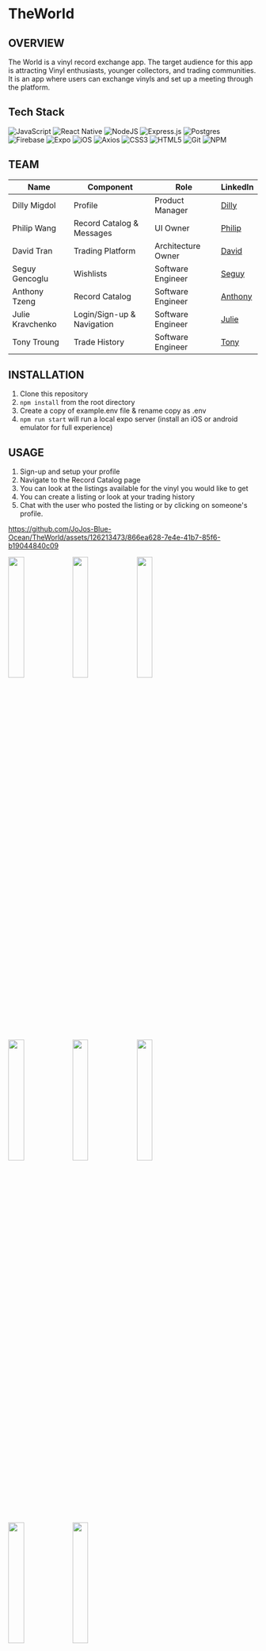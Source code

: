 # TheWorld

## OVERVIEW
The World is a vinyl record exchange app. The target audience for this app is attracting Vinyl enthusiasts, younger collectors, and trading communities. It is an app where users can exchange vinyls and set up a meeting through the platform. 

## Tech Stack 
![JavaScript](https://img.shields.io/badge/javascript-%23323330.svg?style=for-the-badge&logo=javascript&logoColor=%23F7DF1E)
![React Native](https://img.shields.io/badge/react_native-%2320232a.svg?style=for-the-badge&logo=react&logoColor=%2361DAFB)
![NodeJS](https://img.shields.io/badge/node.js-6DA55F?style=for-the-badge&logo=node.js&logoColor=white)
![Express.js](https://img.shields.io/badge/express.js-%23404d59.svg?style=for-the-badge&logo=express&logoColor=%2361DAFB)
![Postgres](https://img.shields.io/badge/postgres-%23316192.svg?style=for-the-badge&logo=postgresql&logoColor=white)
![Firebase](https://img.shields.io/badge/Firebase-039BE5?style=for-the-badge&logo=Firebase&logoColor=white)
![Expo](https://img.shields.io/badge/expo-1C1E24?style=for-the-badge&logo=expo&logoColor=#D04A37)
![iOS](https://img.shields.io/badge/iOS-000000?style=for-the-badge&logo=ios&logoColor=white)
![Axios](https://img.shields.io/badge/-Axios-671ddf?logo=axios&amp;logoColor=black&amp;style=for-the-badge)
![CSS3](https://img.shields.io/badge/css3-%231572B6.svg?style=for-the-badge&logo=css3&logoColor=white)
![HTML5](https://img.shields.io/badge/html5-%23E34F26.svg?style=for-the-badge&logo=html5&logoColor=white)
![Git](https://img.shields.io/badge/git-%23F05033.svg?style=for-the-badge&logo=git&logoColor=white)
![NPM](https://img.shields.io/badge/NPM-%23CB3837.svg?style=for-the-badge&logo=npm&logoColor=white)

## TEAM
| Name | Component | Role | LinkedIn |
|---|---|---|---|
| Dilly Migdol| Profile | Product Manager | [Dilly](https://www.linkedin.com/in/dillonmigdol/)
| Philip Wang | Record Catalog & Messages | UI Owner | [Philip](https://www.linkedin.com/in/philip-wang-390818120/)
| David Tran | Trading Platform | Architecture Owner | [David](https://www.linkedin.com/in/davidtran3237/)
| Seguy Gencoglu | Wishlists | Software Engineer | [Seguy](https://www.linkedin.com/in/seguygencoglu/)
| Anthony Tzeng | Record Catalog | Software Engineer | [Anthony](https://www.linkedin.com/in/anthonytzeng/)
|Julie Kravchenko| Login/Sign-up & Navigation | Software Engineer | [Julie](https://www.linkedin.com/in/julie-kravchenko/)
| Tony Troung | Trade History| Software Engineer | [Tony](https://www.linkedin.com/in/tonytruong575/)


## INSTALLATION
1. Clone this repository
2. `npm install` from the root directory
3. Create a copy of example.env file & rename copy as .env
4. `npm run start` will run a local expo server (install an iOS or android emulator for full experience)

## USAGE
1. Sign-up and setup your profile
2. Navigate to the Record Catalog page
3. You can look at the listings available for the vinyl you would like to get
4. You can create a listing or look at your trading history
5. Chat with the user who posted the listing or by clicking on someone's profile.

https://github.com/JoJos-Blue-Ocean/TheWorld/assets/126213473/866ea628-7e4e-41b7-85f6-b19044840c09

<img src="https://github.com/JoJos-Blue-Ocean/TheWorld/assets/126213473/c417f505-314e-4e25-85bb-049d4113199f" width=25% height=25%>
<img src="https://github.com/JoJos-Blue-Ocean/TheWorld/assets/126213473/aabf0471-f375-4593-b2fb-f514536ffd34" width=25% height=25%>
<img src="https://github.com/JoJos-Blue-Ocean/TheWorld/assets/126213473/31362995-ef84-4074-b2c0-819c6ae07b7a" width=25% height=25%>
<img src="https://github.com/JoJos-Blue-Ocean/TheWorld/assets/126213473/8ef9508f-9603-4718-90d0-b57d1b526104" width=25% height=25%>
<img src="https://github.com/JoJos-Blue-Ocean/TheWorld/assets/126213473/cb159706-8268-4219-a01a-f661509a69b1" width=25% height=25%>
<img src="https://github.com/JoJos-Blue-Ocean/TheWorld/assets/126213473/cd4f3b85-85c5-41fa-92a2-006231c1f3dc" width=25% height=25%>
<img src="https://github.com/JoJos-Blue-Ocean/TheWorld/assets/126213473/8e463ea4-2550-48d7-971b-54c1fd441e61" width=25% height=25%>
<img src="https://github.com/JoJos-Blue-Ocean/TheWorld/assets/126213473/4c94040f-2c97-4c1d-854d-dfb4118a015f" width=25% height=25%>


